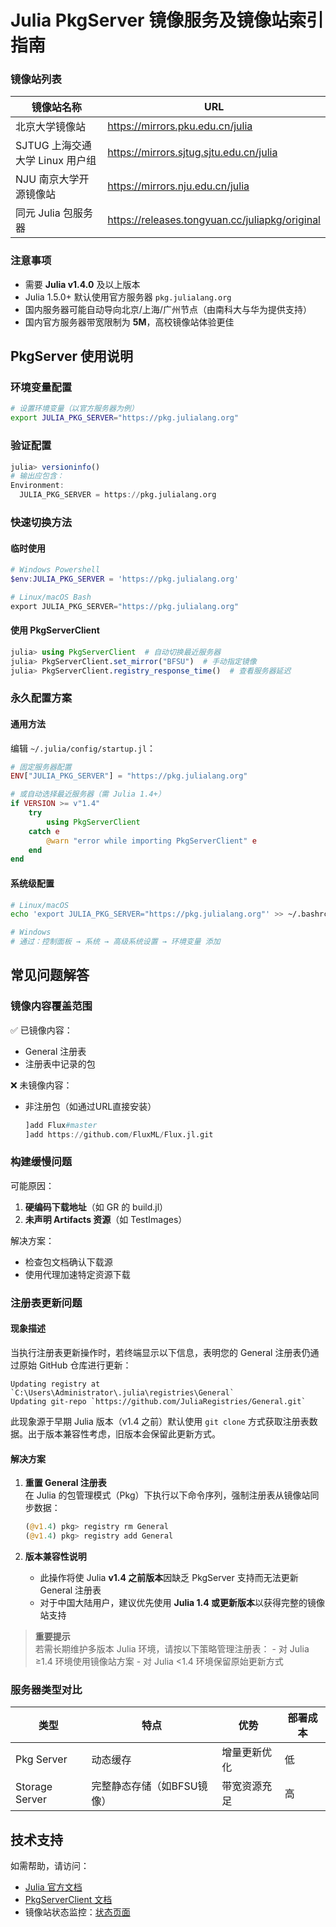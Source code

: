 # Julia PkgServer 镜像服务及镜像站索引指南

### 镜像站列表

| 镜像站名称                      | URL                                              |
|---------------------------------|--------------------------------------------------|
| 北京大学镜像站                  | <https://mirrors.pku.edu.cn/julia>               |
| SJTUG 上海交通大学 Linux 用户组 | <https://mirrors.sjtug.sjtu.edu.cn/julia>        |
| NJU 南京大学开源镜像站          | <https://mirrors.nju.edu.cn/julia>               |
| 同元 Julia 包服务器             | <https://releases.tongyuan.cc/juliapkg/original> |

### 注意事项

-   需要 **Julia v1.4.0** 及以上版本
-   Julia 1.5.0+ 默认使用官方服务器 `pkg.julialang.org`
-   国内服务器可能自动导向北京/上海/广州节点（由南科大与华为提供支持）
-   国内官方服务器带宽限制为 **5M**，高校镜像站体验更佳

## PkgServer 使用说明

### 环境变量配置

``` bash
# 设置环境变量（以官方服务器为例）
export JULIA_PKG_SERVER="https://pkg.julialang.org"
```

### 验证配置

``` julia
julia> versioninfo()
# 输出应包含：
Environment:
  JULIA_PKG_SERVER = https://pkg.julialang.org
```

### 快速切换方法

#### 临时使用

``` powershell
# Windows Powershell
$env:JULIA_PKG_SERVER = 'https://pkg.julialang.org'

# Linux/macOS Bash
export JULIA_PKG_SERVER="https://pkg.julialang.org"
```

#### 使用 PkgServerClient

``` julia
julia> using PkgServerClient  # 自动切换最近服务器
julia> PkgServerClient.set_mirror("BFSU")  # 手动指定镜像
julia> PkgServerClient.registry_response_time()  # 查看服务器延迟
```

### 永久配置方案

#### 通用方法

编辑 `~/.julia/config/startup.jl`：

``` julia
# 固定服务器配置
ENV["JULIA_PKG_SERVER"] = "https://pkg.julialang.org"

# 或自动选择最近服务器（需 Julia 1.4+）
if VERSION >= v"1.4"
    try
        using PkgServerClient
    catch e
        @warn "error while importing PkgServerClient" e
    end
end
```

#### 系统级配置

``` bash
# Linux/macOS
echo 'export JULIA_PKG_SERVER="https://pkg.julialang.org"' >> ~/.bashrc

# Windows
# 通过：控制面板 → 系统 → 高级系统设置 → 环境变量 添加
```

## 常见问题解答

### 镜像内容覆盖范围

✅ 已镜像内容：

-   General 注册表
-   注册表中记录的包

❌ 未镜像内容：

-   非注册包（如通过URL直接安装）

    ``` julia
    ]add Flux#master
    ]add https://github.com/FluxML/Flux.jl.git
    ```

### 构建缓慢问题

可能原因：

1.  **硬编码下载地址**（如 GR 的 build.jl）
2.  **未声明 Artifacts 资源**（如 TestImages）

解决方案：

-   检查包文档确认下载源
-   使用代理加速特定资源下载

### 注册表更新问题

#### 现象描述

当执行注册表更新操作时，若终端显示以下信息，表明您的 General 注册表仍通过原始 GitHub 仓库进行更新：

``` text
Updating registry at `C:\Users\Administrator\.julia\registries\General`
Updating git-repo `https://github.com/JuliaRegistries/General.git`
```

此现象源于早期 Julia 版本（v1.4 之前）默认使用 `git clone` 方式获取注册表数据。出于版本兼容性考虑，旧版本会保留此更新方式。

#### 解决方案

1.  **重置 General 注册表**\
    在 Julia 的包管理模式（Pkg）下执行以下命令序列，强制注册表从镜像站同步数据：

    ``` julia
    (@v1.4) pkg> registry rm General
    (@v1.4) pkg> registry add General
    ```

2.  **版本兼容性说明**

    -   此操作将使 Julia **v1.4 之前版本**因缺乏 PkgServer 支持而无法更新 General 注册表
    -   对于中国大陆用户，建议优先使用 **Julia 1.4 或更新版本**以获得完整的镜像站支持

> **重要提示**\
> 若需长期维护多版本 Julia 环境，请按以下策略管理注册表： - 对 Julia ≥1.4 环境使用镜像站方案 - 对 Julia \<1.4 环境保留原始更新方式

### 服务器类型对比

| 类型           | 特点                       | 优势         | 部署成本 |
|----------------|----------------------------|--------------|----------|
| Pkg Server     | 动态缓存                   | 增量更新优化 | 低       |
| Storage Server | 完整静态存储（如BFSU镜像） | 带宽资源充足 | 高       |

## 技术支持

如需帮助，请访问：

-   [Julia 官方文档](https://julialang.org/)
-   [PkgServerClient 文档](https://github.com/JuliaCN/PkgServerClient.jl)
-   镜像站状态监控：[状态页面](https://status.julialang.org/)
